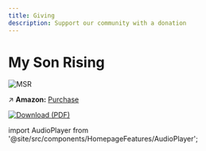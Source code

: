 ```yaml
---
title: Giving
description: Support our community with a donation
---
```


# My Son Rising

![MSR](/img/msr.jpg)

↗️ **Amazon:** [Purchase](https://a.co/d/iDwhrJR)

[![Download (PDF)](https://img.shields.io/badge/📖-Download-blue)](https://raw.githubusercontent.com/ancientpathsio/ancientpaths/main/static/docs/my_son_rising.pdf)

import AudioPlayer from '@site/src/components/HomepageFeatures/AudioPlayer';

<AudioPlayer />
